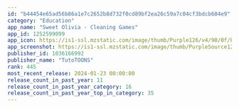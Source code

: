 ```yaml
---
id: "b44454e65ad56b86a1e7c2652b8d732f0cd89bf2ea26c59a7c04cf3bdcb604e9"
category: "Education"
app_name: "Sweet Olivia - Cleaning Games"
app_id: 1252599099
app_icon: https://is1-ssl.mzstatic.com/image/thumb/Purple126/v4/90/0f/ba/900fbad0-eb87-64dc-0a94-97ee70a96f0a/AppIcon-1x_U007emarketing-0-7-0-85-220-0.png/1024x1024bb.png
app_screenshot: https://is1-ssl.mzstatic.com/image/thumb/PurpleSource126/v4/1a/b7/95/1ab795b1-fa25-3072-fc88-7072d32f4bdd/75a9575e-efb3-40b0-9dd5-8280d88a2f9a_1-iPhone6_U002b1_U00282_U0029.jpg-.jpg/2208x1242bb.png
publisher_id: 1036166992
publisher_name: "TutoTOONS"
rank: 445
most_recent_release: 2024-01-23 00:00:00
release_count_in_past_year: 11
release_count_in_past_year_category: 16
release_count_in_past_year_top_in_category: 35
---
```

